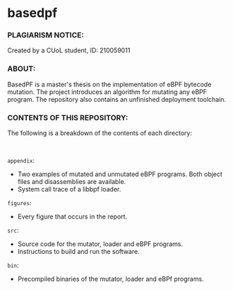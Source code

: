 # basedpf

### PLAGIARISM NOTICE: 

Created by a CUoL student, ID: 210059011


### ABOUT:

BasedPF is a master's thesis on the implementation of eBPF bytecode mutation. The project introduces an algorithm for mutating any eBPF program. The repository also contains an unfinished deployment toolchain.


### CONTENTS OF THIS REPOSITORY:

The following is a breakdown of the contents of each directory:

<br>

`appendix`:

 - Two examples of mutated and unmutated eBPF programs. Both object files and disassemblies are available.
 - System call trace of a libbpf loader.


`figures`:

 - Every figure that occurs in the report.


`src`:

 - Source code for the mutator, loader and eBPF programs.
 - Instructions to build and run the software.


`bin`:

 - Precompiled binaries of the mutator, loader and eBPf programs.
